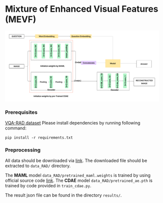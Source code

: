 # Mixture of Enhanced Visual Features (MEVF)

![Overview of bilinear attention networks](misc/Diagram_vqa_final.png)

### Prerequisites

[VQA-RAD dataset](https://www.nature.com/articles/sdata2018251#data-citations)
Please install dependencies by running following command:
```
pip install -r requirements.txt
```

### Preprocessing

All data should be downloaded via [link](https://vision.aioz.io/f/777a3737ee904924bf0d/?dl=1). The downloaded file should be extracted to `data_RAD/` directory.

The **MAML** model `data_RAD/pretrained_maml.weights` is trained by using official source code [link](https://github.com/cbfinn/maml).
The **CDAE** model `data_RAD/pretrained_ae.pth` is trained by code provided in `train_cdae.py`. 

The result json file can be found in the directory `results/`.
